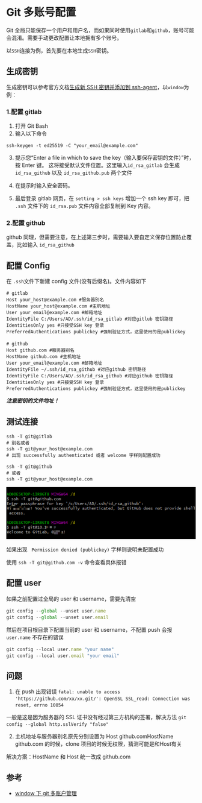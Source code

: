 # Git 多账号配置

Git 全局只能保存一个用户和用户名，而如果同时使用`gitlab`和`github`，账号可能会混淆。需要手动更改配置让本地拥有多个账号。

以`SSH`连接为例，首先要在本地生成`SSH`密钥。

## 生成密钥

生成密钥可以参考官方文档[生成新 SSH 密钥并添加到 ssh-agent](https://docs.github.com/cn/github/authenticating-to-github/generating-a-new-ssh-key-and-adding-it-to-the-ssh-agent)，以`window`为例：

### 1.配置 gitlab

1. 打开 Git Bash
2. 输入以下命令

```shell
ssh-keygen -t ed25519 -C "your_email@example.com"
```

3. 提示您“Enter a file in which to save the key（输入要保存密钥的文件）”时，按 Enter 键。 这将接受默认文件位置。这里输入`id_rsa_gitlab` 会生成 `id_rsa_github` 以及 `id_rsa_github.pub` 两个文件

4. 在提示时输入安全密码。

5. 最后登录 gitlab 网页，在 `setting > ssh keys` 增加一个 ssh key 即可，把 `.ssh` 文件下的 `id_rsa.pub` 文件内容全部复制到 Key 内容。

### 2.配置 github

github 同理，但需要注意，在上述第三步时，需要输入要自定义保存位置防止覆盖，比如输入 `id_rsa_github`

## 配置 Config

在 `.ssh`文件下新建 config 文件(没有后缀名)。文件内容如下

```shell
# gitlab
Host your_host@example.com #服务器别名
HostName your_host@example.com #主机地址
User your_email@example.com #邮箱地址
IdentityFile C:/Users/AD/.ssh/id_rsa_gitlab #对应gitlub 密钥路径
IdentitiesOnly yes #只接受SSH key 登录
PreferredAuthentications publickey #强制验证方式，这里使用的是publickey

# github
Host github.com #服务器别名
HostName github.com #主机地址
User your_email@example.com #邮箱地址
IdentityFile ~/.ssh/id_rsa_github #对应github 密钥路径
IdentityFile C:/Users/AD/.ssh/id_rsa_github #对应github 密钥路径
IdentitiesOnly yes #只接受SSH key 登录
PreferredAuthentications publickey #强制验证方式，这里使用的是publickey
```

**_注意密钥的文件地址！_**

## 测试连接

```shell
ssh -T git@gitlab
# 别名或者
ssh -T git@your_host@example.com
# 出现 successfully authenticated 或者 welcome 字样则配置成功
```

```shell
ssh -T git@github
# 或者
ssh -T git@your_host@example.com
```

![git](./images/git-account/git-account.png)

如果出现 ` Permission denied (publickey)` 字样则说明未配置成功

使用 `ssh -T git@github.com -v` 命令查看具体报错

## 配置 user

如果之前配置过全局的 user 和 username，需要先清空

```js
git config --global --unset user.name
git config --global --unset user.email
```

然后在项目根目录下配置当前的 user 和 username，不配置 push 会报 `user.name` 不存在的错误

```js
git config --local user.name "your name"
git config --local user.email "your email"
```

## 问题

1. 在 push 出现错误 `fatal: unable to access 'https://github.com/xx/xx.git/': OpenSSL SSL_read: Connection was reset, errno 10054`

一般是这是因为服务器的 SSL 证书没有经过第三方机构的签署，解决方法 `git config --global http.sslVerify "false"`

2. 主机地址与服务器别名原先分别设置为 Host github.comHostName github.com 的时候，clone 项目的时候无权限，猜测可能是和Host有关

解决方案：HostName 和 Host 统一改成 github.com

## 参考

- [window 下 git 多账户管理](https://juejin.cn/post/6912337687366565895)
